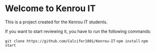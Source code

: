 # Welcome to Kenrou IT

This is a project created for the Kenrou IT students. 

If you want to start reviewing it, you have to run the following commands:

`git clone https://github.com/Calcifer1001/Kenrou-IT`
`npm install`
`npm start`